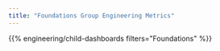 ```yaml
---
title: "Foundations Group Engineering Metrics"
---
```


{{% engineering/child-dashboards filters="Foundations" %}}
